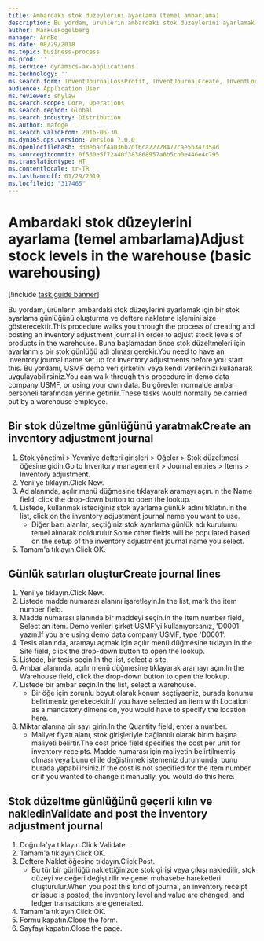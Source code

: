 ```yaml
---
title: Ambardaki stok düzeylerini ayarlama (temel ambarlama)
description: Bu yordam, ürünlerin ambardaki stok düzeylerini ayarlamak için bir stok ayarlama günlüğünü oluşturma ve deftere nakletme işlemini size gösterecektir.
author: MarkusFogelberg
manager: AnnBe
ms.date: 08/29/2018
ms.topic: business-process
ms.prod: ''
ms.service: dynamics-ax-applications
ms.technology: ''
ms.search.form: InventJournalLossProfit, InventJournalCreate, InventLocationIdLookup
audience: Application User
ms.reviewer: shylaw
ms.search.scope: Core, Operations
ms.search.region: Global
ms.search.industry: Distribution
ms.author: mafoge
ms.search.validFrom: 2016-06-30
ms.dyn365.ops.version: Version 7.0.0
ms.openlocfilehash: 330ebacf4a036b2df6ca22728477cae5b347354d
ms.sourcegitcommit: 0f530e5f72a40f383868957a6b5cb0e446e4c795
ms.translationtype: HT
ms.contentlocale: tr-TR
ms.lasthandoff: 01/29/2019
ms.locfileid: "317465"
---
```

# <a name="adjust-stock-levels-in-the-warehouse-basic-warehousing"></a><span data-ttu-id="efe6f-103">Ambardaki stok düzeylerini ayarlama (temel ambarlama)</span><span class="sxs-lookup"><span data-stu-id="efe6f-103">Adjust stock levels in the warehouse (basic warehousing)</span></span>

[!include [task guide banner](../../includes/task-guide-banner.md)]

<span data-ttu-id="efe6f-104">Bu yordam, ürünlerin ambardaki stok düzeylerini ayarlamak için bir stok ayarlama günlüğünü oluşturma ve deftere nakletme işlemini size gösterecektir.</span><span class="sxs-lookup"><span data-stu-id="efe6f-104">This procedure walks you through the process of creating and posting an inventory adjustment journal in order to adjust stock levels of products in the warehouse.</span></span> <span data-ttu-id="efe6f-105">Buna başlamadan önce stok düzeltmeleri için ayarlanmış bir stok günlüğü adı olması gerekir.</span><span class="sxs-lookup"><span data-stu-id="efe6f-105">You need to have an inventory journal name set up for inventory adjustments before you start this.</span></span> <span data-ttu-id="efe6f-106">Bu yordamı, USMF demo veri şirketini veya kendi verilerinizi kullanarak uygulayabilirsiniz.</span><span class="sxs-lookup"><span data-stu-id="efe6f-106">You can walk through this procedure in demo data company USMF, or using your own data.</span></span> <span data-ttu-id="efe6f-107">Bu görevler normalde ambar personeli tarafından yerine getirilir.</span><span class="sxs-lookup"><span data-stu-id="efe6f-107">These tasks would normally be carried out by a warehouse employee.</span></span>


## <a name="create-an-inventory-adjustment-journal"></a><span data-ttu-id="efe6f-108">Bir stok düzeltme günlüğünü yaratmak</span><span class="sxs-lookup"><span data-stu-id="efe6f-108">Create an inventory adjustment journal</span></span>
1. <span data-ttu-id="efe6f-109">Stok yönetimi > Yevmiye defteri girişleri > Öğeler > Stok düzeltmesi öğesine gidin.</span><span class="sxs-lookup"><span data-stu-id="efe6f-109">Go to Inventory management > Journal entries > Items > Inventory adjustment.</span></span>
2. <span data-ttu-id="efe6f-110">Yeni'ye tıklayın.</span><span class="sxs-lookup"><span data-stu-id="efe6f-110">Click New.</span></span>
3. <span data-ttu-id="efe6f-111">Ad alanında, açılır menü düğmesine tıklayarak aramayı açın.</span><span class="sxs-lookup"><span data-stu-id="efe6f-111">In the Name field, click the drop-down button to open the lookup.</span></span>
4. <span data-ttu-id="efe6f-112">Listede, kullanmak istediğiniz stok ayarlama günlük adını tıklatın.</span><span class="sxs-lookup"><span data-stu-id="efe6f-112">In the list, click on the inventory adjustment journal name you want to use.</span></span>
    * <span data-ttu-id="efe6f-113">Diğer bazı alanlar, seçtiğiniz stok ayarlama günlük adı kurulumu temel alınarak doldurulur.</span><span class="sxs-lookup"><span data-stu-id="efe6f-113">Some other fields will be populated based on the setup of the inventory adjustment journal name you select.</span></span>  
5. <span data-ttu-id="efe6f-114">Tamam'a tıklayın.</span><span class="sxs-lookup"><span data-stu-id="efe6f-114">Click OK.</span></span>

## <a name="create-journal-lines"></a><span data-ttu-id="efe6f-115">Günlük satırları oluştur</span><span class="sxs-lookup"><span data-stu-id="efe6f-115">Create journal lines</span></span>
1. <span data-ttu-id="efe6f-116">Yeni'ye tıklayın.</span><span class="sxs-lookup"><span data-stu-id="efe6f-116">Click New.</span></span>
2. <span data-ttu-id="efe6f-117">Listede madde numarası alanını işaretleyin.</span><span class="sxs-lookup"><span data-stu-id="efe6f-117">In the list, mark the item number field.</span></span>
3. <span data-ttu-id="efe6f-118">Madde numarası alanında bir maddeyi seçin.</span><span class="sxs-lookup"><span data-stu-id="efe6f-118">In the Item number field, Select an item.</span></span> <span data-ttu-id="efe6f-119">Demo verileri şirket USMF'yi kullanıyorsanız, 'D0001' yazın.</span><span class="sxs-lookup"><span data-stu-id="efe6f-119">If you are using demo data company USMF, type 'D0001'.</span></span>
4. <span data-ttu-id="efe6f-120">Tesis alanında, aramayı açmak için açılır menü düğmesine tıklayın.</span><span class="sxs-lookup"><span data-stu-id="efe6f-120">In the Site field, click the drop-down button to open the lookup.</span></span>
5. <span data-ttu-id="efe6f-121">Listede, bir tesis seçin.</span><span class="sxs-lookup"><span data-stu-id="efe6f-121">In the list, select a site.</span></span>
6. <span data-ttu-id="efe6f-122">Ambar alanında, açılır menü düğmesine tıklayarak aramayı açın.</span><span class="sxs-lookup"><span data-stu-id="efe6f-122">In the Warehouse field, click the drop-down button to open the lookup.</span></span>
7. <span data-ttu-id="efe6f-123">Listede bir ambar seçin.</span><span class="sxs-lookup"><span data-stu-id="efe6f-123">In the list, select a warehouse.</span></span>
    * <span data-ttu-id="efe6f-124">Bir öğe için zorunlu boyut olarak konum seçtiyseniz, burada konumu belirtmeniz gerekecektir.</span><span class="sxs-lookup"><span data-stu-id="efe6f-124">If you have selected an item with Location as a mandatory dimension, you would have to specify the location here.</span></span>  
8. <span data-ttu-id="efe6f-125">Miktar alanına bir sayı girin.</span><span class="sxs-lookup"><span data-stu-id="efe6f-125">In the Quantity field, enter a number.</span></span>
    * <span data-ttu-id="efe6f-126">Maliyet fiyatı alanı, stok girişleriyle bağlantılı olarak birim başına maliyeti belirtir.</span><span class="sxs-lookup"><span data-stu-id="efe6f-126">The cost price field specifies the cost per unit for inventory receipts.</span></span> <span data-ttu-id="efe6f-127">Madde numarası için maliyetin belirtilmemiş olması veya bunu el ile değiştirmek istemeniz durumunda, bunu burada yapabilirsiniz.</span><span class="sxs-lookup"><span data-stu-id="efe6f-127">If the cost is not specified for the item number or if you wanted to change it manually, you would do this here.</span></span>  

## <a name="validate-and-post-the-inventory-adjustment-journal"></a><span data-ttu-id="efe6f-128">Stok düzeltme günlüğünü geçerli kılın ve nakledin</span><span class="sxs-lookup"><span data-stu-id="efe6f-128">Validate and post the inventory adjustment journal</span></span>
1. <span data-ttu-id="efe6f-129">Doğrula'ya tıklayın.</span><span class="sxs-lookup"><span data-stu-id="efe6f-129">Click Validate.</span></span>
2. <span data-ttu-id="efe6f-130">Tamam'a tıklayın.</span><span class="sxs-lookup"><span data-stu-id="efe6f-130">Click OK.</span></span>
3. <span data-ttu-id="efe6f-131">Deftere Naklet öğesine tıklayın.</span><span class="sxs-lookup"><span data-stu-id="efe6f-131">Click Post.</span></span>
    * <span data-ttu-id="efe6f-132">Bu tür bir günlüğü naklettiğinizde stok girişi veya çıkışı nakledilir, stok düzeyi ve değeri değiştirilir ve genel muhasebe hareketleri oluşturulur.</span><span class="sxs-lookup"><span data-stu-id="efe6f-132">When you post this kind of journal, an inventory receipt or issue is posted, the inventory level and value are changed, and ledger transactions are generated.</span></span>  
4. <span data-ttu-id="efe6f-133">Tamam'a tıklayın.</span><span class="sxs-lookup"><span data-stu-id="efe6f-133">Click OK.</span></span>
5. <span data-ttu-id="efe6f-134">Formu kapatın.</span><span class="sxs-lookup"><span data-stu-id="efe6f-134">Close the form.</span></span>
6. <span data-ttu-id="efe6f-135">Sayfayı kapatın.</span><span class="sxs-lookup"><span data-stu-id="efe6f-135">Close the page.</span></span>

